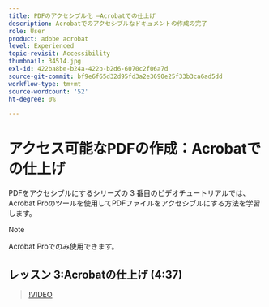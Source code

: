 ```yaml
---
title: PDFのアクセシブル化 —Acrobatでの仕上げ
description: Acrobatでのアクセシブルなドキュメントの作成の完了
role: User
product: adobe acrobat
level: Experienced
topic-revisit: Accessibility
thumbnail: 34514.jpg
exl-id: 422ba8be-b24a-422b-b2d6-6070c2f06a7d
source-git-commit: bf9e6f65d32d95fd3a2e3690e25f33b3ca6ad5dd
workflow-type: tm+mt
source-wordcount: '52'
ht-degree: 0%

---
```


# アクセス可能なPDFの作成：Acrobatでの仕上げ

PDFをアクセシブルにするシリーズの 3 番目のビデオチュートリアルでは、Acrobat Proのツールを使用してPDFファイルをアクセシブルにする方法を学習します。

>[!NOTE]
>
>Acrobat Proでのみ使用できます。

## レッスン 3:Acrobatの仕上げ (4:37)

>[!VIDEO](https://video.tv.adobe.com/v/34514?hidetitle=true)
